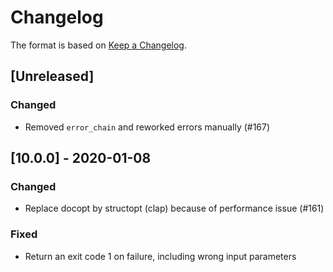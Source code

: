 # Changelog

The format is based on [Keep a Changelog].

[Keep a Changelog]: http://keepachangelog.com/en/1.0.0/

## [Unreleased]
### Changed
- Removed `error_chain` and reworked errors manually (#167)

## [10.0.0] - 2020-01-08
### Changed
- Replace docopt by structopt (clap) because of performance issue (#161)
### Fixed
- Return an exit code 1 on failure, including wrong input parameters
